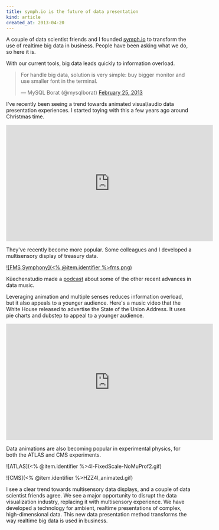```yaml
---
title: symph.io is the future of data presentation
kind: article
created_at: 2013-04-20
---
```

A couple of data scientist friends and I founded [symph.io](http://symph.io)
to transform the use of realtime big data in business. People have been asking
what we do, so here it is.

With our current tools, big data leads quickly to information overload.

<blockquote class="twitter-tweet"><p>For handle big data, solution is very simple: buy bigger monitor and use smaller font in the terminal.</p>&mdash; MySQL Borat (@mysqlborat) <a href="https://twitter.com/mysqlborat/status/306078371182428161">February 25, 2013</a></blockquote>
<script async src="//platform.twitter.com/widgets.js" charset="utf-8"></script>

I've recently been seeing a trend towards animated visual/audio data presentation
experiences. I started toying with this a few years ago around Christmas time.

<iframe width="560" height="315" src="http://www.youtube.com/embed/rLZDvXPIDa0" frameborder="0" allowfullscreen></iframe>

They've recently become more popular. Some colleagues and I developed a
multisensory display of treasury data.

[![FMS Symphony](<% @item.identifier %>fms.png)](http://fms.csvsoundsystem.com)

Küechenstudio made a [podcast](http://www.kuechenstud.io/datenschau/podcast/ds008/)
about some of the other recent advances in data music.

Leveraging animation and multiple senses reduces information overload,
but it also appeals to a younger audience. Here's a music video that the White
House released to advertise the State of the Union Address. It uses pie charts
and dubstep to appeal to a younger audience.

<iframe width="560" height="315" src="http://www.youtube.com/embed/i85haOoK5os" frameborder="0" allowfullscreen></iframe>

Data animations are also becoming popular in experimental physics, for both the
ATLAS and CMS experiments.

<!-- https://twiki.cern.ch/twiki/pub/AtlasPublic/HiggsPublicResults//4l-FixedScale-NoMuProf2.gif -->
![ATLAS](<% @item.identifier %>4l-FixedScale-NoMuProf2.gif)

<!-- https://twiki.cern.ch/twiki/pub/CMSPublic/Hig13002TWiki/HZZ4l_animated.gif -->
![CMS](<% @item.identifier %>HZZ4l_animated.gif)

I see a clear trend towards multisensory data displays, and a couple of data
scientist friends agree. We see a major opportunity to disrupt the data
visualization industry, replacing it with multisensory experience.
We have developed a technology for ambient, realtime presentations of complex,
high-dimensional data. This new data presentation method transforms the way
realtime big data is used in business.

